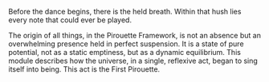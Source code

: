 Before the dance begins, there is the held breath. Within that hush lies every note that could ever be played.

The origin of all things, in the Pirouette Framework, is not an absence but an overwhelming presence held in perfect suspension. It is a state of pure potential, not as a static emptiness, but as a dynamic equilibrium. This module describes how the universe, in a single, reflexive act, began to sing itself into being. This act is the First Pirouette.